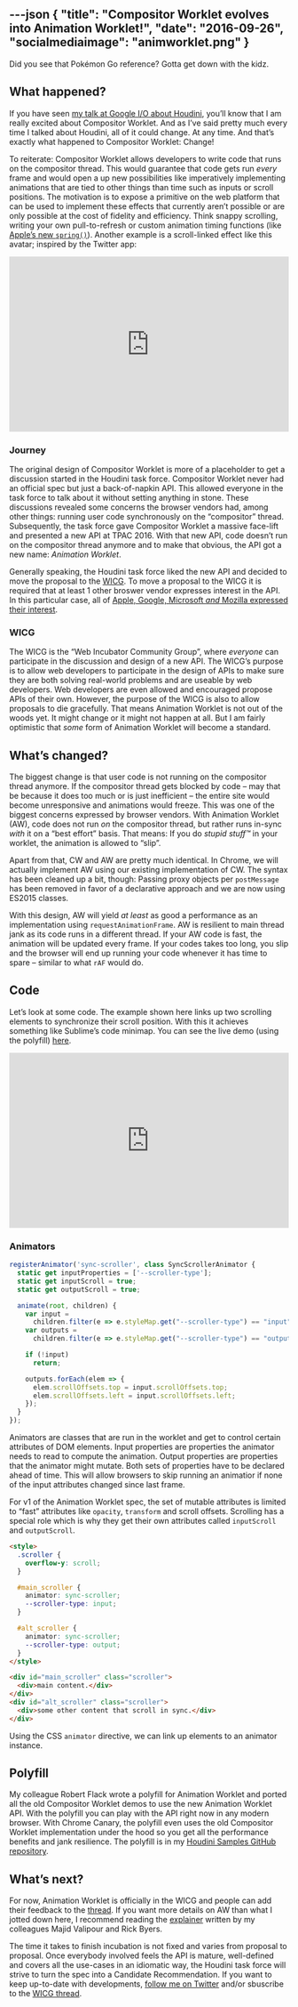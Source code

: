 ---json
{
  "title": "Compositor Worklet evolves into Animation Worklet!",
  "date": "2016-09-26",
  "socialmediaimage": "animworklet.png"
}
---

Did you see that Pokémon Go reference? Gotta get down with the kidz.

<!--more-->

## What happened?

If you have seen [my talk at Google I/O about Houdini][IO Houdini], you’ll know that I am really excited about Compositor Worklet. And as I’ve said pretty much every time I talked about Houdini, all of it could change. At any time. And that’s exactly what happened to Compositor Worklet: Change!

To reiterate: Compositor Worklet allows developers to write code that runs on the compositor thread. This would guarantee that code gets run _every_ frame and would open a up new possibilities like imperatively implementing animations that are tied to other things than time such as inputs or scroll positions. The motivation is to expose a primitive on the web platform that can be used to implement these effects that currently aren’t possible or are only possible at the cost of fidelity and efficiency. Think snappy scrolling, writing your own pull-to-refresh or custom animation timing functions (like [Apple’s new `spring()`][Apple spring]). Another example is a scroll-linked effect like this avatar; inspired by the Twitter app:

<iframe width="100%" height="315" src="https://www.youtube.com/embed/EUlIxr8mk7s" frameborder="0" allowfullscreen></iframe>

### Journey

The original design of Compositor Worklet is more of a placeholder to get a discussion started in the Houdini task force. Compositor Worklet never had an official spec but just a back-of-napkin API. This allowed everyone in the task force to talk about it without setting anything in stone. These discussions revealed some concerns the browser vendors had, among other things: running user code synchronously on the “compositor” thread. Subsequently, the task force gave Compositor Worklet a massive face-lift and presented a new API at TPAC 2016. With that new API, code doesn’t run on the compositor thread anymore and to make that obvious, the API got a new name: *Animation Worklet*.

Generally speaking, the Houdini task force liked the new API and decided to move the proposal to the [WICG]. To move a proposal to the WICG it is required that at least 1 other broswer vendor expresses interest in the API. In this particular case, all of [Apple, Google, Microsoft _and_ Mozilla expressed their interest][WICG interest comment].

### WICG

The WICG is the “Web Incubator Community Group”, where _everyone_ can participate in the discussion and design of a new API. The WICG’s purpose is to allow web developers to participate in the design of APIs to make sure they are both solving real-world problems and are useable by web developers. Web developers are even allowed and encouraged propose APIs of their own. However, the purpose of the WICG is also to allow proposals to die gracefully. That means Animation Worklet is not out of the woods yet. It might change or it might not happen at all. But I am fairly optimistic that _some_ form of Animation Worklet will become a standard.

## What’s changed?

The biggest change is that user code is not running on the compositor thread anymore. If the compositor thread gets blocked by code – may that be because it does too much or is just inefficient – the entire site would become unresponsive and animations would freeze. This was one of the biggest concerns expressed by browser vendors. With Animation Worklet (AW), code does not run _on_ the compositor thread, but rather runs in-sync _with_ it on a “best effort” basis. That means: If you do _stupid stuff™_ in your worklet, the animation is allowed to “slip”.

Apart from that, CW and AW are pretty much identical. In Chrome, we will actually implement AW using our existing implementation of CW. The syntax has been cleaned up a bit, though: Passing proxy objects per `postMessage` has been removed in favor of a declarative approach and we are now using ES2015 classes.

With this design, AW will yield _at least_ as good a performance as an implementation using `requestAnimationFrame`. AW is resilient to main thread jank as its code runs in a different thread. If your AW code is fast, the animation will be updated every frame. If your codes takes too long, you slip and the browser will end up running your code whenever it has time to spare – similar to what `rAF` would do.

## Code

Let’s look at some code. The example shown here links up two scrolling elements to synchronize their scroll position. With this it achieves something like Sublime’s code minimap. You can see the live demo (using the polyfill) [here][scroller demo].

<iframe width="100%" height="315" src="https://www.youtube.com/embed/knSDIkAdU3Y" frameborder="0" allowfullscreen></iframe>

### Animators

```js
registerAnimator('sync-scroller', class SyncScrollerAnimator {
  static get inputProperties = ['--scroller-type'];
  static get inputScroll = true;
  static get outputScroll = true;

  animate(root, children) {
    var input =
      children.filter(e => e.styleMap.get("--scroller-type") == "input")[0];
    var outputs =
      children.filter(e => e.styleMap.get("--scroller-type") == "output");

    if (!input)
      return;

    outputs.forEach(elem => {
      elem.scrollOffsets.top = input.scrollOffsets.top;
      elem.scrollOffsets.left = input.scrollOffsets.left;
    });
  }
});
```

Animators are classes that are run in the worklet and get to control certain attributes of DOM elements. Input properties are properties the animator needs to read to compute the animation. Output properties are properties that the animator might mutate. Both sets of properties have to be declared ahead of time. This will allow browsers to skip running an animatior if none of the input attributes changed since last frame.

For v1 of the Animation Worklet spec, the set of mutable attributes is limited to “fast” attributes like `opacity`, `transform` and scroll offsets. Scrolling has a special role which is why they get their own attributes called `inputScroll` and `outputScroll`.

```html
<style>
  .scroller {
    overflow-y: scroll;
  }

  #main_scroller {
    animator: sync-scroller;
    --scroller-type: input;
  }

  #alt_scroller {
    animator: sync-scroller;
    --scroller-type: output;
  }
</style>

<div id="main_scroller" class="scroller">
  <div>main content.</div>
</div>
<div id="alt_scroller" class="scroller">
  <div>some other content that scroll in sync.</div>
</div>
```

Using the CSS `animator` directive, we can link up elements to an animator instance.

## Polyfill

My colleague Robert Flack wrote a polyfill for Animation Worklet and ported all the old Compositor Worklet demos to use the new Animation Worklet API. With the polyfill you can play with the API right now in any modern browser. With Chrome Canary, the polyfill even uses the old Compositor Worklet implementation under the hood so you get all the performance benefits and jank resilience. The polyfill is in my [Houdini Samples GitHub repository].

## What’s next?

For now, Animation Worklet is officially in the WICG and people can add their feedback to the [thread][WICG thread]. If you want more details on AW than what I jotted down here, I recommend reading the [explainer] written by my colleagues Majid Valipour and Rick Byers.

The time it takes to finish incubation is not fixed and varies from proposal to proposal. Once everybody involved feels the API is mature, well-defined and covers all the use-cases in an idiomatic way, the Houdini task force will strive to turn the spec into a Candidate Recommendation. If you want to keep up-to-date with developments, [follow me on Twitter][twitter] and/or sbuscribe to the [WICG thread].

[IO Houdini]: https://www.youtube.com/watch?v=sE3ttkP15f8
[WICG]: https://wicg.io/
[WICG interest comment]: https://discourse.wicg.io/t/proposal-animationworklet-a-primitive-for-scroll-linked-and-high-performance-procedural-animated-effects/1710/2
[scroller demo]: http://googlechrome.github.io/houdini-samples/animation-worklet/sync-scroller/
[Houdini Samples GitHub repository]: https://github.com/googlechrome/houdini-samples/
[WICG thread]: https://discourse.wicg.io/t/proposal-animationworklet-a-primitive-for-scroll-linked-and-high-performance-procedural-animated-effects/1710
[explainer]: https://github.com/majido/animation-worklet-proposal/blob/gh-pages/README.md
[twitter]: https://twitter.com/DasSurma
[Apple spring]: https://webkit.org/demos/spring/
